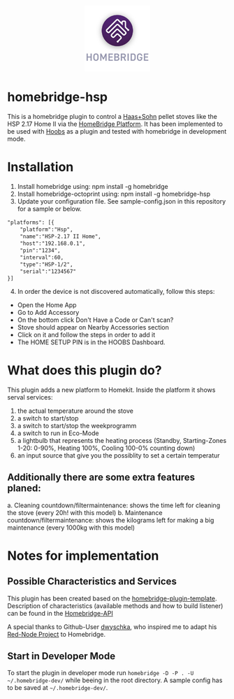 
<p align="center">

<img src="https://github.com/homebridge/branding/raw/master/logos/homebridge-wordmark-logo-vertical.png" width="150">

</p>


# homebridge-hsp

This is a homebridge plugin to control a [Haas+Sohn](https://www.haassohn.com/) pellet stoves like the HSP 2.17 Home II via the [HomeBridge Platform](https://github.com/homebridge/homebridge).
It has been implemented to be used with [Hoobs](https://hoobs.org/) as a plugin and tested with homebridge in development mode.

# Installation

1. Install homebridge using: npm install -g homebridge
2. Install homebridge-octoprint using: npm install -g homebridge-hsp
3. Update your configuration file. See sample-config.json in this repository for a sample or below.


```
"platforms": [{
    "platform":"Hsp",
    "name":"HSP-2.17 II Home",
    "host":"192.168.0.1",
    "pin":"1234",
    "interval":60,
    "type":"HSP-1/2",
    "serial":"1234567"
}]
```

4. In order the device is not discovered automatically, follow this steps:

- Open the Home App
- Go to Add Accessory
- On the bottom click Don't Have a Code or Can't scan?
- Stove should appear on Nearby Accessories section
- Click on it and follow the steps in order to add it
- The HOME SETUP PIN is in the HOOBS Dashboard.

# What does this plugin do?
This plugin adds a new platform to Homekit. Inside the platform it shows serval services:
1. the actual temperature around the stove
2. a switch to start/stop 
3. a switch to start/stop the weekprogramm
4. a switch to run in Eco-Mode
5. a lightbulb that represents the heating process (Standby, Starting-Zones 1-20: 0-90%, Heating 100%, Cooling 100-0% counting down)
6. an input source that give you the possiblity to set a certain temperatur

## Additionally there are some extra features planed:
a. Cleaning countdown/filtermaintenance: shows the time left for cleaning the stove (every 20h! with this model)
b. Maintenance countdown/filtermaintenance: shows the kilograms left for making a big maintenance (every 1000kg with this model)

# Notes for implementation

## Possible Characteristics and Services
This plugin has been created based on the [homebridge-plugin-template](https://github.com/homebridge/homebridge-plugin-template).
Description of characteristics (available methods and how to build listener) can be found in the [Homebridge-API](https://developers.homebridge.io/#/)

A special thanks to Github-User [dwyschka](https://github.com/dwyschka), who inspired me to adapt his [Red-Node Project](https://github.com/dwyschka/node-red-contrib-hsp) to Homebridge.

## Start in Developer Mode

To start the plugin in developer mode run `homebridge -D -P . -U ~/.homebridge-dev/` while beeing in the root directory. A sample config has to be saved at `~/.homebridge-dev/`.